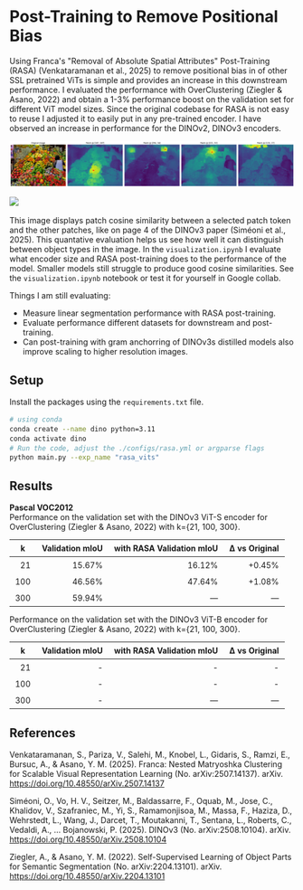 # Post-Training to Remove Positional Bias
Using Franca's "Removal of Absolute Spatial Attributes" Post-Training (RASA) (Venkataramanan et al., 2025) to remove positional bias in of other SSL pretrained ViTs is simple and provides an increase in this downstream performance. I evaluated the performance with OverClustering (Ziegler & Asano, 2022) and obtain a 1-3% performance boost on the validation set for different ViT model sizes. Since the original codebase for RASA is not easy to reuse I adjusted it to easily put in any pre-trained encoder. I have observed an increase in performance for the DINOv2, DINOv3 encoders.


![](/assets/market_cosine_sim.png?raw=true)

<p>
    <a href= "https://colab.research.google.com/github/RobvanGastel/removing-pos-vit-bias/blob/main/visualization.ipynb">
    <img src="https://colab.research.google.com/assets/colab-badge.svg"/></a>
</p>

This image displays patch cosine similarity between a selected patch token and the other patches, like on page 4 of the DINOv3 paper (Siméoni et al., 2025). This quantative evaluation helps us see how well it can distinguish between object types in the image. In the `visualization.ipynb` I evaluate what encoder size and RASA post-training does to the performance of the model. Smaller models still struggle to produce good cosine similarities. See the `visualization.ipynb` notebook or test it for yourself in Google collab.

Things I am still evaluating:
- Measure linear segmentation performance with RASA post-training.
- Evaluate performance different datasets for downstream and post-training.
- Can post-training with gram anchorring of DINOv3s distilled models also improve scaling to higher resolution images.

## Setup
Install the packages using the `requirements.txt` file.

```bash
# using conda
conda create --name dino python=3.11
conda activate dino
# Run the code, adjust the ./configs/rasa.yml or argparse flags
python main.py --exp_name "rasa_vits"
```

## Results

**Pascal VOC2012** \
Performance on the validation set with the DINOv3 ViT-S encoder for OverClustering (Ziegler & Asano, 2022) with k={21, 100, 300}.
<table style="margin: auto; border-collapse: collapse;">
  <thead>
    <tr>
      <th style="padding:6px 10px;">k</th>
      <th style="padding:6px 10px;">Validation mIoU</th>
      <th style="padding:6px 10px;">with RASA Validation mIoU</th>
      <th style="padding:6px 10px;">Δ vs Original</th>
    </tr>
  </thead>
  <tbody>
    <tr>
      <td align="right" style="padding:6px 10px;">21</td>
      <td align="right" style="padding:6px 10px;">15.67%</td>
      <td align="right" style="padding:6px 10px;">16.12%</td>
      <td align="right" style="padding:6px 10px;">+0.45%</td>
    </tr>
    <tr>
      <td align="right" style="padding:6px 10px;">100</td>
      <td align="right" style="padding:6px 10px;">46.56%</td>
      <td align="right" style="padding:6px 10px;">47.64%</td>
      <td align="right" style="padding:6px 10px;">+1.08%</td>
    </tr>
    <tr>
      <td align="right" style="padding:6px 10px;">300</td>
      <td align="right" style="padding:6px 10px;">59.94%</td>
      <td align="right" style="padding:6px 10px;">—</td>
      <td align="right" style="padding:6px 10px;">—</td>
    </tr>
  </tbody>
</table>

Performance on the validation set with the DINOv3 ViT-B encoder for OverClustering (Ziegler & Asano, 2022) with k={21, 100, 300}.

<table style="margin: auto; border-collapse: collapse;">
  <thead>
    <tr>
      <th style="padding:6px 10px;">k</th>
      <th style="padding:6px 10px;">Validation mIoU</th>
      <th style="padding:6px 10px;">with RASA Validation mIoU</th>
      <th style="padding:6px 10px;">Δ vs Original</th>
    </tr>
  </thead>
  <tbody>
    <tr>
      <td align="right" style="padding:6px 10px;">21</td>
      <td align="right" style="padding:6px 10px;">-</td>
      <td align="right" style="padding:6px 10px;">-</td>
      <td align="right" style="padding:6px 10px;">-</td>
    </tr>
    <tr>
      <td align="right" style="padding:6px 10px;">100</td>
      <td align="right" style="padding:6px 10px;">-</td>
      <td align="right" style="padding:6px 10px;">-</td>
      <td align="right" style="padding:6px 10px;">-</td>
    </tr>
    <tr>
      <td align="right" style="padding:6px 10px;">300</td>
      <td align="right" style="padding:6px 10px;">-</td>
      <td align="right" style="padding:6px 10px;">—</td>
      <td align="right" style="padding:6px 10px;">—</td>
    </tr>
  </tbody>
</table>

## References
Venkataramanan, S., Pariza, V., Salehi, M., Knobel, L., Gidaris, S., Ramzi, E., Bursuc, A., & Asano, Y. M. (2025). Franca: Nested Matryoshka Clustering for Scalable Visual Representation Learning (No. arXiv:2507.14137). arXiv. https://doi.org/10.48550/arXiv.2507.14137

Siméoni, O., Vo, H. V., Seitzer, M., Baldassarre, F., Oquab, M., Jose, C., Khalidov, V., Szafraniec, M., Yi, S., Ramamonjisoa, M., Massa, F., Haziza, D., Wehrstedt, L., Wang, J., Darcet, T., Moutakanni, T., Sentana, L., Roberts, C., Vedaldi, A., … Bojanowski, P. (2025). DINOv3 (No. arXiv:2508.10104). arXiv. https://doi.org/10.48550/arXiv.2508.10104

Ziegler, A., & Asano, Y. M. (2022). Self-Supervised Learning of Object Parts for Semantic Segmentation (No. arXiv:2204.13101). arXiv. https://doi.org/10.48550/arXiv.2204.13101
